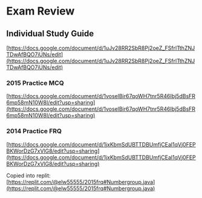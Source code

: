 # Exam Review

## Individual Study Guide

[https://docs.google.com/document/d/1uJv28RR2SbR8Pj2oeZ_FSfrlTthZNJTDwAfBQO7iUNs/edit](https://docs.google.com/document/d/1uJv28RR2SbR8Pj2oeZ_FSfrlTthZNJTDwAfBQO7iUNs/edit)

### 2015 Practice MCQ

[https://docs.google.com/document/d/1voselBir67qoWH7tnr5R46Ibj5dBsFR6mp58mN10W8I/edit?usp=sharing](https://docs.google.com/document/d/1voselBir67qoWH7tnr5R46Ibj5dBsFR6mp58mN10W8I/edit?usp=sharing)

### 2014 Practice FRQ

[https://docs.google.com/document/d/1jxKbmSdUBTTDBUmfjCEal1qVj0FEPBKWorDzG7xVlG8/edit?usp=sharing](https://docs.google.com/document/d/1jxKbmSdUBTTDBUmfjCEal1qVj0FEPBKWorDzG7xVlG8/edit?usp=sharing)

Copied into replit: [https://replit.com/@elw55555/2015frq#Numbergroup.java](https://replit.com/@elw55555/2015frq#Numbergroup.java)
